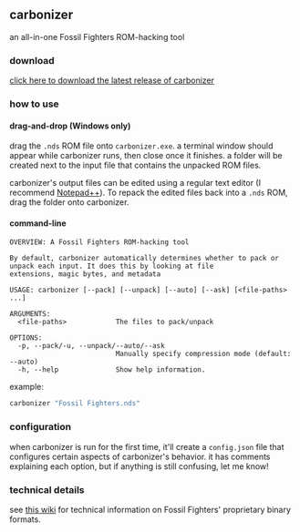 ## carbonizer
an all-in-one Fossil Fighters ROM-hacking tool

### download
[click here to download the latest release of carbonizer](https://github.com/simonomi/carbonizer/releases)

### how to use
#### drag-and-drop (Windows only)
drag the `.nds` ROM file onto `carbonizer.exe`. a terminal window should appear while carbonizer runs, then close once it finishes. a folder will be created next to the input file that contains the unpacked ROM files.

carbonizer's output files can be edited using a regular text editor (I recommend [Notepad++](https://notepad-plus-plus.org)). To repack the edited files back into a `.nds` ROM, drag the folder onto carbonizer.

#### command-line
```
OVERVIEW: A Fossil Fighters ROM-hacking tool

By default, carbonizer automatically determines whether to pack or unpack each input. It does this by looking at file
extensions, magic bytes, and metadata

USAGE: carbonizer [--pack] [--unpack] [--auto] [--ask] [<file-paths> ...]

ARGUMENTS:
  <file-paths>            The files to pack/unpack

OPTIONS:
  -p, --pack/-u, --unpack/--auto/--ask
                          Manually specify compression mode (default: --auto)
  -h, --help              Show help information.
```

example:
```sh
carbonizer "Fossil Fighters.nds"
```

### configuration
when carbonizer is run for the first time, it'll create a `config.json` file that configures certain aspects of carbonizer's behavior. it has comments explaining each option, but if anything is still confusing, let me know!

### technical details
see [this wiki](https://github.com/simonomi/FF1_Binary_Formats/wiki) for technical information on Fossil Fighters' proprietary binary formats.
